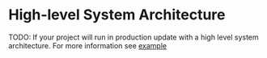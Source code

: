 # High-level System Architecture

TODO: If your project will run in production update with a high level system architecture. For more information see [example](https://github.com/lmigtech/Data-Science-Model-Pipeline-Template-Generator/tree/main/docs/example_project/architecture/images/Quote_Efficiency_System_Architecture.jpeg)
